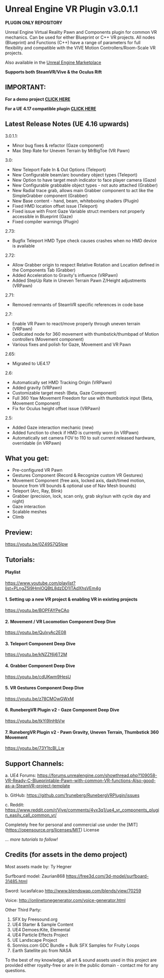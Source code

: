 # Unreal Engine VR Plugin v3.0.1.1
**PLUGIN ONLY REPOSITORY**

Unreal Engine Virtual Reality Pawn and Components plugin for common VR mechanics. Can be used for either Blueprint or C++ VR projects. All nodes (Blueprint) and Functions (C++) have a range of parameters for full flexibility and compatible with the VIVE Motion Controllers/Room-Scale VR projects. 

Also available in the [Unreal Engine Marketplace](https://www.unrealengine.com/marketplace/vr-pawn-components-plugin)

**Supports both SteamVR/Vive & the Oculus Rift**

## IMPORTANT:
**For a demo project [CLICK HERE](https://github.com/1runeberg/RunebergVRPlugin/tree/4.16)**

**For a UE 4.17 compatible plugin [CLICK HERE](https://github.com/1runeberg/RunebergVR_Plugin)**


## Latest Release Notes (UE 4.16 upwards)
3.0.1.1:
- Minor bug fixes & refactor (Gaze component)
- Max Step Rate for Uneven Terrain by MrBigToe (VR Pawn)

3.0:
- New Teleport Fade In & Out Options (Teleport)
- New Configurable beam/arc boundary object types (Teleport)
- New Option to have target mesh indicator to face player camera (Gaze)
- New Configurable grabbable object types - not auto attached (Grabber)
- New Radial trace grab, allows main Grabber component to act like  the SimpleGrabber component (Grabber)
- New Base content - hand, beam, whiteboxing shaders (Plugin)
- Fixed HMD location offset issue (Teleport)
- Fixed issue with Front Gaze Variable struct members not properly accessible in Blueprint (Gaze)
- Fixed compiler warnings (Plugin)
	
2.73:
- Bugfix Teleport HMD Type check causes crashes when no HMD device is available

2.72:
- Allow Grabber origin to respect Relative Rotation and Location defined in the Components Tab (Grabber)
- Added Acceleration to Gravity's influence (VRPawn)
- Added StepUp Rate in Uneven Terrain Pawn Z/Height adjustments (VRPawn)

2.71:
  - Removed remnants of SteamVR specific references in code base
  
2.7:
  - Enable VR Pawn to react/move properly through uneven terrain (VRPawn)
  - Dedicated node for 360 movement with thumbstick/thumbpad of Motion controllers (Movement component)
  - Various fixes and polish for Gaze, Movement and VR Pawn

2.65:
  - Migrated to UE4.17

2.6:
  - Automatically set HMD Tracking Origin (VRPawn)
  - Added gravity (VRPawn)
  - Customizable target mesh (Beta, Gaze Component)
  - Full 360 Yaw Movement Freedom for use with thumbstick input (Beta, Movement Component)
  - Fix for Oculus height offset issue (VRPawn)


2.5:
  - Added Gaze interaction mechanic (new)
  - Added function to check if HMD is currently worn (in VRPawn)
  - Automatically set camera FOV to 110 to suit current released hardware, overridable (in VRPawn)


## What you get:
  - Pre-configured VR Pawn
  - Gestures Component (Record & Recognize custom VR Gestures)
  - Movement Component (free axis, locked axis, dash/timed motion, bounce from VR bounds & optional use of Nav Mesh bounds)
  - Teleport (Arc, Ray, Blink)
  - Grabber (precision, lock, scan only, grab sky/sun with cycle day and night)
  - Gaze interaction
  - Scalable meshes
  - Climb

## Preview:
https://youtu.be/0Z49S7Q5lpw

## Tutorials:

#### Playlist
https://www.youtube.com/playlist?list=PLngZ5l9HmlOQBtL8dzDD1lTAdXhsVEm4g

#### 1. Setting up a new VR project & enabling VR in existing projects
https://youtu.be/BOPFAYPeCAo

#### 2. Movement / VR Locomotion Component Deep Dive
https://youtu.be/QulxyAc2E08

#### 3. Teleport Component Deep Dive
https://youtu.be/kNZZf6j6T2M

#### 4. Grabber Component Deep Dive
https://youtu.be/cdUKwm9HesU

#### 5. VR Gestures Component Deep Dive
https://youtu.be/z78CMOwGWxM

#### 6. RunebergVR Plugin v2 - Gaze Component Deep Dive
https://youtu.be/tkYi9lnHbVw

#### 7. RunebergVR Plugin v2 - Pawn Gravity, Uneven Terrain, Thumbstick 360 Movement 
https://youtu.be/73Y1tcBl_Lw


## Support Channels:
a. UE4 Forums: 
https://forums.unrealengine.com/showthread.php?109058-VR-Ready-C-Blueprintable-Pawn-with-common-VR-functions-Also-good-as-a-SteamVR-project-template

b. GitHub:
https://github.com/1runeberg/RunebergVRPlugin/issues

c. Reddit:
https://www.reddit.com/r/Vive/comments/4yx3q1/ue4_vr_components_plugin_easily_call_common_vr/


Completely free for personal and commercial use under the [MIT] (https://opensource.org/licenses/MIT) License

*... more tutorials to follow!*


## Credits (for assets in the demo project)

Most assets made by:
Ty Hegner

Surfboard model:
Zaurian868
https://free3d.com/3d-model/surfboard-31485.html

Sword:
lucasfalcao
http://www.blendswap.com/blends/view/70259

Voice:
http://onlinetonegenerator.com/voice-generator.html

Other Third Party:

1. SFX by Freesound.org
2. UE4 Starter & Sample Content
3. UE4 Demoes:Kite, Elemental
4. UE4 Particle Effects Project
5. UE Landscape Project
6. Sonniss.com GDC Bundle + Bulk SFX Samples for Fruity Loops
7. Earth Satellite pic from NASA

To the best of my knowledge, all art & sound assets used in this project are provided either royalty-free or are in the public domain - contact me for any questions.
